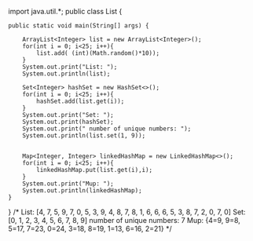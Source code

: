 import java.util.*;
public class List {

    public static void main(String[] args) {

        ArrayList<Integer> list = new ArrayList<Integer>();
        for(int i = 0; i<25; i++){
            list.add( (int)(Math.random()*10));
        }
        System.out.print("List: ");
        System.out.println(list);

        Set<Integer> hashSet = new HashSet<>();
        for(int i = 0; i<25; i++){
            hashSet.add(list.get(i));
        }
        System.out.print("Set: ");
        System.out.print(hashSet);
        System.out.print(" number of unique numbers: ");
        System.out.println(list.set(1, 9));


        Map<Integer, Integer> linkedHashMap = new LinkedHashMap<>();
        for(int i = 0; i<25; i++){
            linkedHashMap.put(list.get(i),i);
        }
        System.out.print("Mup: ");
        System.out.println(linkedHashMap);
    }
}
/*
List: [4, 7, 5, 9, 7, 0, 5, 3, 9, 4, 8, 7, 8, 1, 6, 6, 6, 5, 3, 8, 7, 2, 0, 7, 0]
Set: [0, 1, 2, 3, 4, 5, 6, 7, 8, 9] number of unique numbers: 7
Mup: {4=9, 9=8, 5=17, 7=23, 0=24, 3=18, 8=19, 1=13, 6=16, 2=21}
*/

